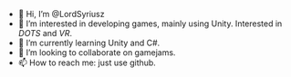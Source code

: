 - 👋 Hi, I’m @LordSyriusz
- 👀 I’m interested in developing games, mainly using Unity. Interested in *DOTS* and *VR*. 
- 🌱 I’m currently learning Unity and C#.
- 💞️ I’m looking to collaborate on gamejams.
- 📫 How to reach me: just use github.

<!---
LordSyriusz/LordSyriusz is a ✨ special ✨ repository because its `README.md` (this file) appears on your GitHub profile.
You can click the Preview link to take a look at your changes.
--->
